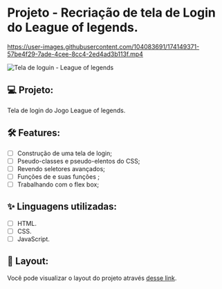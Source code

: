 # Projeto - Recriação de tela de Login do League of legends.

https://user-images.githubusercontent.com/104083691/174149371-57be4f29-7ade-4cee-8cc4-2ed4ad3b113f.mp4

![Tela de loguin - League of legends](https://user-images.githubusercontent.com/104083691/174149422-10a5b1af-7785-43dd-b327-ced4cd0e3f71.gif)


## 💻 Projeto:

Tela de login do Jogo League of legends.

## :hammer_and_wrench: Features:

-   [ ] Construção de uma tela de login;
-   [ ] Pseudo-classes e pseudo-elentos do CSS;
-   [ ] Revendo seletores avançados;
-   [ ] Funções de e suas funções ;
-   [ ] Trabalhando com o flex box;

## ✨ Linguagens utilizadas:

-   [ ] HTML.
-   [ ] CSS.
-   [ ] JavaScript.

## 🔖 Layout:

Você pode visualizar o layout do projeto através [desse link](#).
